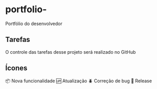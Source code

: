 # portfolio-
Portfólio do desenvolvedor

## Tarefas

O controle das tarefas desse projeto será realizado no GitHub

## Ícones


:package: Nova funcionalidade
:up: Atualização
:beetle: Correção de bug
:checkered_flag: Release